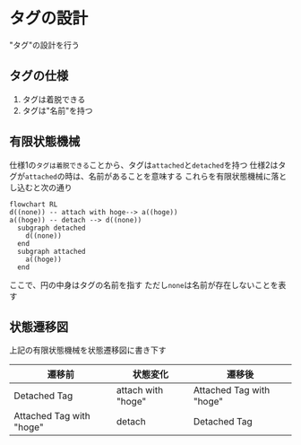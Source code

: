 # タグの設計

"タグ"の設計を行う

## タグの仕様

<!-- 画像を貼る -->

1. タグは着脱できる
2. タグは"名前"を持つ

## 有限状態機械

仕様1の`タグは着脱できる`ことから、タグは`attached`と`detached`を持つ
仕様2はタグが`attached`の時は、名前があることを意味する
これらを有限状態機械に落とし込むと次の通り

```mermaid
flowchart RL
d((none)) -- attach with hoge--> a((hoge))
a((hoge)) -- detach --> d((none))
  subgraph detached
    d((none))
  end
  subgraph attached
    a((hoge))
  end
```

ここで、円の中身はタグの名前を指す
ただし`none`は名前が存在しないことを表す

## 状態遷移図

上記の有限状態機械を状態遷移図に書き下す

| 遷移前                   | 状態変化           | 遷移後                   |
| ------------------------ | ------------------ | ------------------------ |
| Detached Tag             | attach with "hoge" | Attached Tag with "hoge" |
| Attached Tag with "hoge" | detach             | Detached Tag             |
